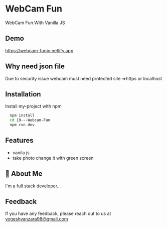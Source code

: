 
# WebCam Fun

WebCam Fun With Vanilla JS


## Demo

https://webcam-funio.netlify.app
## Why need json file

Due to security issue webcam must need protected site =>https or localhost


## Installation

Install my-project with npm

```bash
  npm install 
  cd 19---Webcam-Fun
  npm run dev
```

## Features

- vanila js
- take photo change it with green screen


## 🚀 About Me

I'm a full stack developer...


## Feedback

If you have any feedback, please reach out to us at yogeshvanzara98@gmail.com

